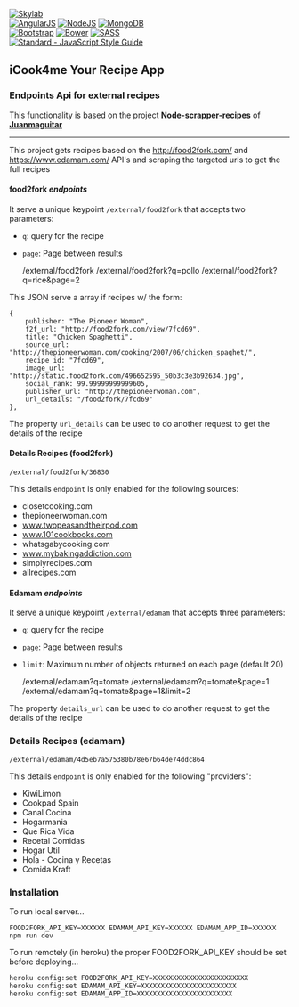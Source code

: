 [![Skylab](https://github.com/FransLopez/logo-images/blob/master/logos/skylab-56.png)](http://www.skylabcoders.com/)  
[![AngularJS](https://github.com/FransLopez/logo-images/blob/master/logos/angularjs.png)](https://angularjs.org/)
[![NodeJS](https://github.com/FransLopez/logo-images/blob/master/logos/nodejs.png)](https://nodejs.org/)
[![MongoDB](https://github.com/FransLopez/logo-images/blob/master/logos/mongodb.png)](https://www.mongodb.com/)  
[![Bootstrap](https://github.com/FransLopez/logo-images/blob/master/logos/bootstrap.png)](http://getbootstrap.com/)
[![Bower](https://github.com/FransLopez/logo-images/blob/master/logos/bower.png)](https://bower.io/)
[![SASS](https://github.com/FransLopez/logo-images/blob/master/logos/sass.png)](http://sass-lang.com/)  
[![Standard - JavaScript Style Guide](https://img.shields.io/badge/code%20style-standard-brightgreen.svg)](http://standardjs.com/)

## iCook4me Your Recipe App

### Endpoints Api for external recipes
This functionality is based on the project **[Node-scrapper-recipes](https://github.com/juanmaguitar/node-scrapper-recipes)** of **[Juanmaguitar](https://github.com/juanmaguitar)**

---

This project gets recipes based on the http://food2fork.com/ and https://www.edamam.com/ API's and scraping the targeted urls to get the full recipes

#### food2fork _endpoints_
It serve a unique keypoint `/external/food2fork` that accepts two parameters:
- `q`: query for the recipe
- `page`: Page between results

    /external/food2fork
    /external/food2fork?q=pollo
    /external/food2fork?q=rice&page=2

This JSON serve a array if recipes w/ the form:

    {
        publisher: "The Pioneer Woman",
        f2f_url: "http://food2fork.com/view/7fcd69",
        title: "Chicken Spaghetti",
        source_url: "http://thepioneerwoman.com/cooking/2007/06/chicken_spaghet/",
        recipe_id: "7fcd69",
        image_url: "http://static.food2fork.com/496652595_50b3c3e3b92634.jpg",
        social_rank: 99.99999999999605,
        publisher_url: "http://thepioneerwoman.com",
        url_details: "/food2fork/7fcd69"
    },

The property `url_details` can be used to do another request to get the details of the recipe

#### Details Recipes (food2fork)

    /external/food2fork/36830

This details `endpoint` is only enabled for the following sources:

- closetcooking.com
- thepioneerwoman.com
- www.twopeasandtheirpod.com
- www.101cookbooks.com
- whatsgabycooking.com
- www.mybakingaddiction.com
- simplyrecipes.com
- allrecipes.com

#### Edamam _endpoints_
It serve a unique keypoint `/external/edamam` that accepts three parameters:
- `q`: query for the recipe
- `page`: Page between results
- `limit`: Maximum number of objects returned on each page (default 20)


    /external/edamam?q=tomate
    /external/edamam?q=tomate&page=1
    /external/edamam?q=tomate&page=1&limit=2

The property `details_url` can be used to do another request to get the details of the recipe

### Details Recipes (edamam)

    /external/edamam/4d5eb7a575380b78e67b64de74ddc864

This details `endpoint` is only enabled for the following "providers":

- KiwiLimon
- Cookpad Spain
- Canal Cocina
- Hogarmania
- Que Rica Vida
- Recetal Comidas
- Hogar Util
- Hola - Cocina y Recetas
- Comida Kraft

### Installation

To run local server...

    FOOD2FORK_API_KEY=XXXXXX EDAMAM_API_KEY=XXXXXX EDAMAM_APP_ID=XXXXXX npm run dev

To run remotely (in heroku) the proper FOOD2FORK_API_KEY should be set before deploying...

    heroku config:set FOOD2FORK_API_KEY=XXXXXXXXXXXXXXXXXXXXXXXX
    heroku config:set EDAMAM_API_KEY=XXXXXXXXXXXXXXXXXXXXXXXX
    heroku config:set EDAMAM_APP_ID=XXXXXXXXXXXXXXXXXXXXXXXX